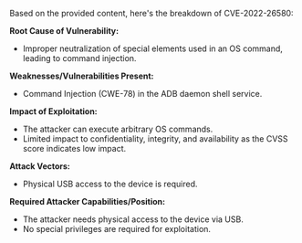 Based on the provided content, here's the breakdown of CVE-2022-26580:

**Root Cause of Vulnerability:**
- Improper neutralization of special elements used in an OS command, leading to command injection.

**Weaknesses/Vulnerabilities Present:**
- Command Injection (CWE-78) in the ADB daemon shell service.

**Impact of Exploitation:**
- The attacker can execute arbitrary OS commands.
- Limited impact to confidentiality, integrity, and availability as the CVSS score indicates low impact.

**Attack Vectors:**
- Physical USB access to the device is required.

**Required Attacker Capabilities/Position:**
- The attacker needs physical access to the device via USB.
- No special privileges are required for exploitation.